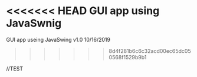 <<<<<<< HEAD
GUI app using JavaSwnig
=======
GUI app useing JavaSwing
v1.0
10/16/2019
>>>>>>> 8d4f281b6c6c32acd00ec65dc050568f1529b9b1

//TEST
